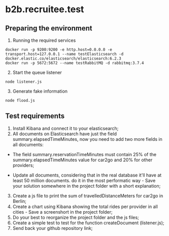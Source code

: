 # b2b.recruitee.test

## Preparing the environment

1. Running the required services
```
docker run -p 9200:9200 -e http.host=0.0.0.0 -e transport.host=127.0.0.1 --name testElasticsearch -d docker.elastic.co/elasticsearch/elasticsearch:6.2.3
docker run -p 5672:5672 --name testRabbitMQ -d rabbitmq:3.7.4
```

2. Start the queue listener

```
node listener.js
```

3. Generate fake information

```
node flood.js
```

## Test requirements

1. Install Kibana and connect it to your elasticsearch;
2. All documents on Elasticsearch have just the field summary.elapsedTimeMinutes, now you need to add two more fields in all documents:

- The field summary.reservationTimeMinutes must contain 25% of the summary.elapsedTimeMinutes value for car2go and 20% for other providers;

- Update all documents, considering that in the real database it'll have at least 50 million documents. do it in the most performatic way - Save your solution somewhere in the project folder with a short explanation;

3. Create a js file to print the sum of travelledDistanceMeters for car2go in Berlin;
4. Create a chart using Kibana showing the total rides per provider in all cities - Save a screenshort in the project folder;
5. Do your best to reorganize the project folder and the js files;
6. Create a simple test to test for the function createDocument (listener.js);
7. Send back your github repository link;